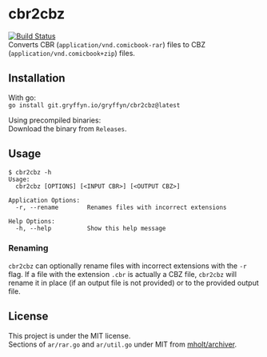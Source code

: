 # cbr2cbz
[![Build Status](https://ci.gryffyn.io/api/badges/gryffyn/cbr2cbz/status.svg)](https://ci.gryffyn.io/gryffyn/cbr2cbz)  
Converts CBR (`application/vnd.comicbook-rar`) files to CBZ (`application/vnd.comicbook+zip`) files.

## Installation
With go:  
`go install git.gryffyn.io/gryffyn/cbr2cbz@latest`

Using precompiled binaries:  
Download the binary from `Releases`.

## Usage
```
$ cbr2cbz -h
Usage:
  cbr2cbz [OPTIONS] [<INPUT CBR>] [<OUTPUT CBZ>]

Application Options:
  -r, --rename        Renames files with incorrect extensions

Help Options:
  -h, --help          Show this help message
```

### Renaming
`cbr2cbz` can optionally rename files with incorrect extensions with the `-r` flag. If a file with the extension `.cbr` is actually a CBZ file, `cbr2cbz` will rename it in place (if an output file is not provided) or to the provided output file.

## License
This project is under the MIT license.  
Sections of `ar/rar.go` and `ar/util.go` under MIT from [mholt/archiver](https://github.com/mholt/archiver).